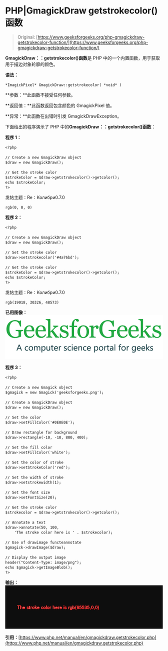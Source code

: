 # PHP|GmagickDraw getstrokecolor()函数

> Original: [https://www.geeksforgeeks.org/php-gmagickdraw-getstrokecolor-function/](https://www.geeksforgeeks.org/php-gmagickdraw-getstrokecolor-function/)

**GmagickDraw：：getstrokecolor()函数**是 PHP 中的一个内置函数，用于获取用于描边对象轮廓的颜色。

**语法：**

```
*ImagickPixel* GmagickDraw::getstrokecolor( *void* )
```

**参数：**此函数不接受任何参数。

**返回值：**此函数返回包含颜色的 GmagickPixel 值。

**异常：**此函数在出错时引发 GmagickDrawException。

下面给出的程序演示了 PHP 中的**GmagickDraw：：getstrokecolor()函数**：

**程序 1：**

```
<?php  

// Create a new GmagickDraw object 
$draw = new GmagickDraw(); 

// Get the stroke color 
$strokeColor = $draw->getstrokecolor()->getcolor(); 
echo $strokeColor; 
?> 
```

发帖主题：Re：Колибри0.7.0

```
rgb(0, 0, 0)
```

**程序 2：**

```
<?php  

// Create a new GmagickDraw object 
$draw = new GmagickDraw(); 

// Set the stroke color
$draw->setstrokecolor('#4a76bd');

// Get the stroke color 
$strokeColor = $draw->getstrokecolor()->getcolor(); 
echo $strokeColor; 
?> 
```

发帖主题：Re：Колибри0.7.0

```
rgb(19018, 30326, 48573)
```

**已用图像：**
![](img/07c99ec29e7a50fc3ea91a9d4a8d2f31.png)

**程序 3：**

```
<?php

// Create a new Gmagick object
$gmagick = new Gmagick('geeksforgeeks.png');

// Create a GmagickDraw object
$draw = new GmagickDraw();

// Set the color
$draw->setFillColor('#0E0E0E');

// Draw rectangle for background
$draw->rectangle(-10, -10, 800, 400);

// Set the fill color
$draw->setFillColor('white');

// Set the color of stroke
$draw->setStrokeColor('red');

// Set the width of stroke
$draw->setstrokewidth(1);

// Set the font size
$draw->setFontSize(20);

// Get the stroke color
$strokecolor = $draw->getstrokecolor()->getcolor();

// Annotate a text
$draw->annotate(50, 100,
    'The stroke color here is ' . $strokecolor);

// Use of drawimage functeannotate
$gmagick->drawImage($draw);

// Display the output image
header("Content-Type: image/png");
echo $gmagick->getImageBlob();
?>
```

**输出：**
![](img/527b71d372cc49c732e4edb718ab0f7f.png)

**引用：**[https://www.php.net/manual/en/gmagickdraw.getstrokecolor.php](https://www.php.net/manual/en/gmagickdraw.getstrokecolor.php)